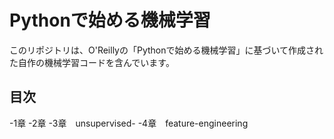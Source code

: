 # Pythonで始める機械学習

このリポジトリは、O'Reillyの「Pythonで始める機械学習」に基づいて作成された自作の機械学習コードを含んでいます。

## 目次

-1章
-2章
-3章　unsupervised-
-4章　feature-engineering


